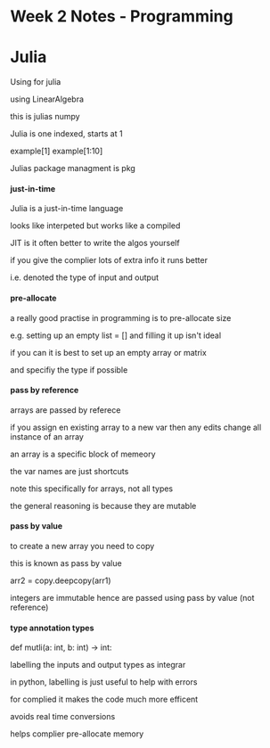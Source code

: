 # Week 2 Notes - Programming

# Julia

Using for julia 

using LinearAlgebra 

this is julias numpy

Julia is one indexed, starts at 1 

example[1]
example[1:10]

Julias package managment is pkg

#### just-in-time

Julia is a just-in-time language 

looks like interpeted but works like a compiled

JIT is it often better to write the algos yourself

if you give the complier lots of extra info it runs better

i.e. denoted the type of input and output

#### pre-allocate

a really good practise in programming is to pre-allocate size

e.g. setting up an empty list = [] and filling it up isn't ideal

if you can it is best to set up an empty array or matrix

and specifiy the type if possible 

#### pass by reference

arrays are passed by referece

if you assign en existing array to a new var then any edits change all instance of an array

an array is a specific block of memeory

the var names are just shortcuts

note this specifically for arrays, not all types

the general reasoning is because they are mutable

#### pass by value

to create a new array you need to copy

this is known as pass by value

arr2 = copy.deepcopy(arr1)

integers are immutable hence are passed using pass by value (not reference)


#### type annotation types

def mutli(a: int, b: int) -> int:

labelling the inputs and output types as integrar

in python, labelling is just useful to help with errors 

for complied it makes the code much more efficent

avoids real time conversions

helps complier pre-allocate memory


